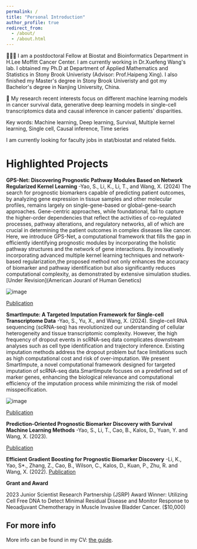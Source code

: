 ```yaml
---
permalink: /
title: "Personal Introduction"
author_profile: true
redirect_from: 
  - /about/
  - /about.html
---
```


👨🏻‍💻 I am a postdoctoral Fellow at Biostat and Bioinformatics Department in H.Lee Moffitt Cancer Center. I am currently working in Dr.Xuefeng Wang's lab. 
   I obtained my Ph.D at Department of Applied Mathematics and Statistics in Stony Brook Univeristy (Advisor: Prof.Haipeng Xing). I also finished my Master's 
   degree in Stony Brook Univeristy and got my Bachelor's degree in Nanjing University, China.

🔬 My research recent interests focus on different machine learning models in cancer survival data, generative deep learning models in single-cell transcriptomics data
   and causal inference in cancer patients' disparities.
   
Key words: Machine learning, Deep learning, Survival, Multiple kernel learning, Single cell, Causal inference, Time series 

I am currently looking for faculty jobs in stat/biostat and related fields.


Highlighted Projects
======
**GPS-Net: Discovering Prognostic Pathway Modules Based on Network Regularized Kernel Learning**
-Yao, S., Li, K., Li, T., and Wang, X. (2024)
The search for prognostic biomarkers capable of predicting patient outcomes, by analyzing gene expression in tissue samples and other molecular profiles, 
remains largely on single-gene-based or global-gene-search approaches. Gene-centric approaches, while foundational, fail to capture the higher-order dependencies
that reflect the activities of co-regulated processes, pathway alterations, and regulatory networks, all of which are crucial in determining the patient outcomes 
in complex diseases like cancer. Here, we introduce GPS-Net, a computational framework that fills the gap in efficiently identifying prognostic  modules by incorporating 
the holistic pathway structures and the network of gene interactions. By innovatively incorporating advanced multiple kernel learning techniques and network-based 
regularization,the proposed method not only enhances the accuracy of biomarker and pathway identification but also significantly reduces computational complexity, 
as demonstrated by extensive simulation studies.
[Under Revision](American Jouranl of Human Genetics)

![image](https://github.com/user-attachments/assets/217bc986-a174-4ca0-9e3f-91607e506313)

[Publication](https://)

**SmartImpute: A Targeted Imputation Framework for Single-cell Transcriptome Data**
-Yao, S., Yu, X., and Wang, X. (2024).
Single-cell RNA sequencing (scRNA-seq) has revolutionized our understanding of cellular heterogeneity and tissue transcriptomic complexity. 
However, the high frequency of dropout events in scRNA-seq data complicates downstream analyses such as cell type identification and trajectory inference. 
Existing imputation methods address the dropout problem but face limitations such as high computational cost and risk of over-imputation. We present SmartImpute, 
a novel computational framework designed for targeted imputation of scRNA-seq data.SmartImpute focuses on a predefined set of marker genes, enhancing the biological 
relevance and computational efficiency of the imputation process while minimizing the risk of model misspecification.

![image](https://github.com/user-attachments/assets/9cb9f7c6-c6dc-40b9-9cc9-3002103b3a9e)

[Publication](https://)

**Prediction-Oriented Prognostic Biomarker Discovery with Survival Machine Learning Methods**
-Yao, S., Li, T., Cao, B., Kalos, D., Yuan, Y. and Wang, X. (2023).

[Publication]([https://www.mdpi.com/1424-8220/22/11/4240](https://academic.oup.com/nargab/article/5/2/lqad055/7199343))

**Efficient Gradient Boosting for Prognostic Biomarker Discovery**
-Li, K., Yao, S*., Zhang, Z., Cao, B., Wilson, C., Kalos, D., Kuan, P., Zhu, R. and Wang, X. (2022).
[Publication](https://academic.oup.com/bioinformatics/article/38/6/1631/6493225)


**Grant and Award**

2023 Junior Scientist Research Partnership (JSRP) Award Winner: Utilizing Cell Free DNA to Detect Minimal Residual Disease and Monitor Response to Neoadjuvant Chemotherapy in Muscle Invasive Bladder Cancer. ($10,000)

For more info
------
More info can be found in my CV: [the guide](https://academicpages.github.io/markdown/). 
